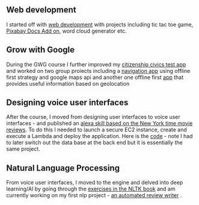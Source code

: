## Web development
I started off with [web development](http://www.learnin60seconds.com/static/tgportfolio/index.html) with projects including tic tac toe game, [Pixabay Docs Add on](https://chrome.google.com/webstore/detail/pixabay-free-images/joobpkaagmlbkkcijfepmlieedgmmdbj), word cloud generator etc. 
## Grow with Google
During the GWG course I further improved my [citizenship civics test app](https://github.com/tanyagupta/offline-uscitizenship-flashcards) and worked on two group proiects including a [navigation app](https://github.com/tanyagupta/Navi) using offline first strategy and google maps api and another one offline first [app](https://github.com/tanyagupta/gwg-women-techmakers) that provides useful information based on geolocation 
## Designing voice user interfaces
After the course, I moved from designing user interfaces to voice user interfaces - and published an [alexa skill based on the New York time movie reviews](https://www.amazon.com/New-York-Times-Movie-Reviews/dp/B07RFKF6T5). To do this I needed to launch a secure EC2 instance, create and execute a Lambda and deploy the application. Here is the [code](https://github.com/tanyagupta/worldbankgroupfactskills) - note I had to later switch out the data base at the back end but it is essentially the same project. 
## Natural Language Processing
From voice user interfaces, I moved to the engine and delved into deep learning/AI by going through the [exercises in the NLTK book](https://github.com/tanyagupta/nlp) and am currently working on my first nlp project - 
[an automated review writer](https://github.com/tanyagupta/review-writer) . 


